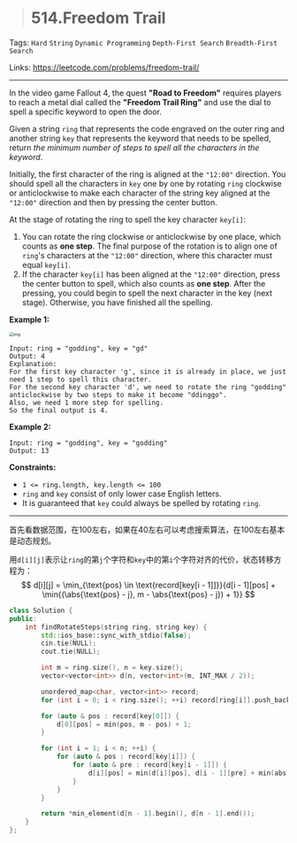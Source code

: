 > # 514.Freedom Trail

Tags: `Hard` `String` `Dynamic Programming` `Depth-First Search` `Breadth-First Search`

Links: https://leetcode.com/problems/freedom-trail/

-----

In the video game Fallout 4, the quest **"Road to Freedom"** requires players to reach a metal dial called the **"Freedom Trail Ring"** and use the dial to spell a specific keyword to open the door.

Given a string `ring` that represents the code engraved on the outer ring and another string `key` that represents the keyword that needs to be spelled, return *the minimum number of steps to spell all the characters in the keyword*.

Initially, the first character of the ring is aligned at the `"12:00"` direction. You should spell all the characters in `key` one by one by rotating `ring` clockwise or anticlockwise to make each character of the string key aligned at the `"12:00"` direction and then by pressing the center button.

At the stage of rotating the ring to spell the key character `key[i]`:

1. You can rotate the ring clockwise or anticlockwise by one place, which counts as **one step**. The final purpose of the rotation is to align one of `ring`'s characters at the `"12:00"` direction, where this character must equal `key[i]`.
2. If the character `key[i]` has been aligned at the `"12:00"` direction, press the center button to spell, which also counts as **one step**. After the pressing, you could begin to spell the next character in the key (next stage). Otherwise, you have finished all the spelling.

**Example 1:**

<img src="https://assets.leetcode.com/uploads/2018/10/22/ring.jpg" alt="img" style="zoom:50%;" />

```
Input: ring = "godding", key = "gd"
Output: 4
Explanation:
For the first key character 'g', since it is already in place, we just need 1 step to spell this character. 
For the second key character 'd', we need to rotate the ring "godding" anticlockwise by two steps to make it become "ddinggo".
Also, we need 1 more step for spelling.
So the final output is 4.
```

**Example 2:**

```
Input: ring = "godding", key = "godding"
Output: 13
```

**Constraints:**

- `1 <= ring.length, key.length <= 100`
- `ring` and `key` consist of only lower case English letters.
- It is guaranteed that `key` could always be spelled by rotating `ring`.

------

首先看数据范围，在100左右，如果在40左右可以考虑搜索算法，在100左右基本是动态规划。

用`d[i][j]`表示让`ring`的第`j`个字符和`key`中的第`i`个字符对齐的代价，状态转移方程为：
$$
d[i][j] = \min_{\text{pos}  \in \text{record[key[i - 1]]}}{d[i - 1][pos] + \min{(\abs{\text{pos} - j}, m - \abs{\text{pos} - j}) + 1}}
$$

```c++
class Solution {
public:
    int findRotateSteps(string ring, string key) {
        std::ios_base::sync_with_stdio(false);
    	cin.tie(NULL);
    	cout.tie(NULL);

        int m = ring.size(), n = key.size();
        vector<vector<int>> d(n, vector<int>(m, INT_MAX / 2));

        unordered_map<char, vector<int>> record;
        for (int i = 0; i < ring.size(); ++i) record[ring[i]].push_back(i);

        for (auto & pos : record[key[0]]) {
            d[0][pos] = min(pos, m - pos) + 1;
        }

        for (int i = 1; i < n; ++i) {
            for (auto & pos : record[key[i]]) {
                for (auto & pre : record[key[i - 1]]) {
                    d[i][pos] = min(d[i][pos], d[i - 1][pre] + min(abs(pos - pre), m - abs(pos - pre)) + 1);
                }
            }
        }

        return *min_element(d[n - 1].begin(), d[n - 1].end());
    }
};
```















